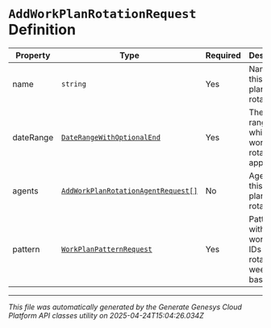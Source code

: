 # `AddWorkPlanRotationRequest` Definition

| Property | Type | Required | Description |
|----------|------|----------|-------------|
| name | `string` | Yes | Name of this work plan rotation |
| dateRange | [`DateRangeWithOptionalEnd`](daterangewithoptionalend-definition.md) | Yes | The date range to which this work plan rotation applies |
| agents | [`AddWorkPlanRotationAgentRequest[]`](addworkplanrotationagentrequest-definition.md) | No | Agents in this work plan rotation |
| pattern | [`WorkPlanPatternRequest`](workplanpatternrequest-definition.md) | Yes | Pattern with list of work plan IDs that rotate on a weekly basis |

---

*This file was automatically generated by the Generate Genesys Cloud Platform API classes utility on 2025-04-24T15:04:26.034Z*